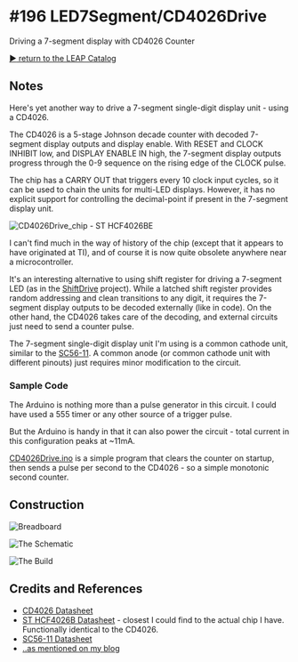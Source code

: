 # #196 LED7Segment/CD4026Drive

Driving a 7-segment display with CD4026 Counter


[:arrow_forward: return to the LEAP Catalog](https://leap.tardate.com)

## Notes

Here's yet another way to drive a 7-segment single-digit display unit - using a CD4026.

The CD4026 is a 5-stage Johnson decade counter with decoded 7-segment display outputs and display enable.
With RESET and CLOCK INHIBIT low, and DISPLAY ENABLE IN high, the 7-segment display outputs progress through the 0-9 sequence
on the rising edge of the CLOCK pulse.

The chip has a CARRY OUT that triggers every 10 clock input cycles, so it can be used to chain the units for multi-LED displays.
However, it has no explicit support for controlling the decimal-point if present in the 7-segment display unit.

![CD4026Drive_chip - ST HCF4026BE](./assets/CD4026Drive_chip.jpg?raw=true)

I can't find much in the way of history of the chip (except that it appears to have originated at TI),
and of course it is now quite obsolete anywhere near a microcontroller.

It's an interesting alternative to using shift register for driving a 7-segment LED (as in the
[ShiftDrive](../ShiftDrive) project).
While a latched shift register provides random addressing and clean transitions to any digit,
it requires the 7-segment display outputs to be decoded externally (like in code).
On the other hand, the CD4026 takes care of the decoding, and external circuits just need to send a counter pulse.

The 7-segment single-digit display unit I'm using is a common cathode unit, similar to the [SC56-11](../assets/SC56-11_datasheet.pdf?raw=true).
A common anode (or common cathode unit with different pinouts) just requires minor modification to the circuit.

### Sample Code

The Arduino is nothing more than a pulse generator in this circuit.
I could have used a 555 timer or any other source of a trigger pulse.

But the Arduino is handy in that it can also power the circuit -
total current in this configuration peaks at ~11mA.

[CD4026Drive.ino](./CD4026Drive.ino) is a simple program that clears the counter on startup,
then sends a pulse per second to the CD4026 - so a simple monotonic second counter.

## Construction

![Breadboard](./assets/CD4026Drive_bb.jpg?raw=true)

![The Schematic](./assets/CD4026Drive_schematic.jpg?raw=true)

![The Build](./assets/CD4026Drive_build.jpg?raw=true)

## Credits and References
* [CD4026 Datasheet](https://www.futurlec.com/4000Series/CD4026.shtml)
* [ST HCF4026B Datasheet](http://www.digchip.com/datasheets/parts/datasheet/456/HCF4026-pdf.php) - closest I could find to the actual chip I have. Functionally identical to the CD4026.
* [SC56-11 Datasheet](../assets/SC56-11_datasheet.pdf?raw=true)
* [..as mentioned on my blog](https://blog.tardate.com/2016/03/littlearduinoprojects196-driving-7.html)
